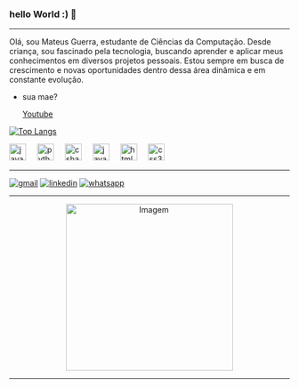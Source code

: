 ### hello World :) 👋
---
Olá, sou Mateus Guerra, estudante de Ciências da Computação. Desde criança, sou fascinado pela tecnologia, buscando aprender e aplicar meus conhecimentos em diversos projetos pessoais. Estou sempre em busca de crescimento e novas oportunidades dentro dessa área dinâmica e em constante evolução.
* sua mae?

  [Youtube](https://www.youtube.com/watch?v=kB5e-gTAl_s)




[![Top Langs](https://github-readme-stats.vercel.app/api/top-langs/?username=mateus26game&layout=donut&show_icons=true&theme=react)](https://github.com/anuraghazra/github-readme-stats) 



<div align="left">
  <img src="https://cdn.jsdelivr.net/gh/devicons/devicon/icons/java/java-original.svg" height="30" alt="java logo"  />
  <img width="12" />
  <img src="https://cdn.jsdelivr.net/gh/devicons/devicon/icons/python/python-original.svg" height="30" alt="python logo"  />
  <img width="12" />
  <img src="https://cdn.jsdelivr.net/gh/devicons/devicon/icons/csharp/csharp-original.svg" height="30" alt="csharp logo"  />
  <img width="12" />
  <img src="https://cdn.jsdelivr.net/gh/devicons/devicon/icons/javascript/javascript-original.svg" height="30" alt="javascript logo"  />
  <img width="12" />
  <img src="https://cdn.jsdelivr.net/gh/devicons/devicon/icons/html5/html5-original.svg" height="30" alt="html5 logo"  />
  <img width="12" />
  <img src="https://cdn.jsdelivr.net/gh/devicons/devicon/icons/css3/css3-original.svg" height="30" alt="css3 logo"  />
</div>


---

  [![gmail](https://img.shields.io/badge/Gmail-D14836?style=for-the-badge&logo=gmail&logoColor=white)](https://www.youtube.com/watch?v=f2OKhUdU4ks) 
  [![linkedin](https://img.shields.io/badge/LinkedIn-0077B5?style=for-the-badge&logo=linkedin&logoColor=white)]()
  [![whatsapp](https://img.shields.io/badge/WhatsApp-25D366?style=for-the-badge&logo=whatsapp&logoColor=white)]()



---

<p align="center">
  <img height = "300" align="center" src="https://i.pinimg.com/originals/15/e7/e3/15e7e300166c962d3b8a22f60b5cac9e.gif" alt="Imagem" >
</p>


---
